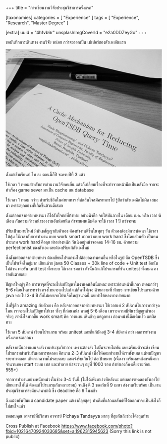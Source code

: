 +++
title = "การเขียนงานวิจัยประชุมวิชาการครั้งแรก"

[taxonomies]
categories = [ "Experience" ]
tags = [ "Experience", "Research", "Master Degree" ]

[extra]
uuid = "4hfvb6r"
unsplashImgCoverId = "e2a0DDZeyGo"
+++

ขอบันทึกการเดินทาง งานวิจัย หน่อย กว่าจะออกเป็น เปเปอร์ของตัวเองอันแรก

![my paper](my-paper.jpg)

ตั้งแต่เริ่มเรียนป.โท ละ ตอนนี้ก็ปี จะครบปีที่ 3 แล้ว

ใช้เวลา 1 เทอมสำหรับการอ่านงานวิจัยคนอื่น แล้วก็เปลี่ยนเรื่องที่จะทำจากหน้ามือเป็นหลังมือ จากจะทำเรื่อง game sever มาเป็น cache บน database

ใช้เวลา 1 เทอม กว่าๆ สำหรับชีวิตในค่ายทหาร ที่ตัดสินใจสมัครทหารไป รู้สึกว่าตัวเองคิดไม่ผิด เสมอมา เพราะทุกอย่างที่เกิดขึ้นล้วนดีเสมอ

ตั้งแต่ออกจากค่ายทหารมา ก็ได้รับโจทย์ที่ท้าทาย อย่างนึงคือ จบให้ทันภายใน เดือน ก.ค. หรือ เวลา 6 เดือน กับความก้าวหน้าของงานอันน้อยนิด ถ้าจะแผนเดิมคือ จะใช้ เวลา 1 ปี กว่าจะจบ

ปรับเป้าหมายใหม่ มีพันธสัญญากับตัวเอง ต้องทำงานดีขึ้นในทุกๆ วัน ตัวเองต้องมีการพํฒนา ใช้เวลาให้คุ้ม ใช้เวลากับการทำงาน แบบ work smart มากกว่าแบบ work hard ซึ่งโดยส่วนตัว เป็นคนประเภท work hard คือลุย ทำอย่างหนัก วันนึงอยู่หน้าจอคอม 14-16 ชม. ด้วยความ perfectionist ของตัวเอง เลยต้องปรับแก้ตัวเองใหม่

ซึ่งตั้งแต่ออกจากค่ายทหาร ต้องเขียนโปรแกรมไปต่อยอดงานคนอื่น หรือในรูป คือ OpenTSDB ซึ่งเป็นโปรเจ็คใหญ่มาก เขียนด้วย java 50 Classes + 30k line of code + Unit test อีกนับไม่ถ้วน เคยรัน unit test ทั้งระบบ ใช้เวลา ชมกว่า ดังนั้นถ้าแก้โปรแกรมที่รัน unitest ทั้งหมด คงรอกันตายเลย

ปัญหาใหญ่ๆ คือ การหาจุดที่จะลงไปแก้ปัญหาในงานคนอื่นนี่แหละ เพราะก่อนหน้านี้เวลา เทอมกว่าๆ 5-6 เดือนในการหาว่า ตรงไหนจะลงไปแก้ แต่ก็หาไม่เจอ ด้วยความที่ ทักษะ การเขียนโปรแกรมด้วย java หายไป 3-4 ปี กับไม่เคยเจอโปรเจ็คใหญ่ขนาดนี้ เลยทำให้หลงทางบ่อยมาก

สิ่งที่รู้สึก amazing กับตัวเอง คือ หลังจากออกจากค่ายทหารมา ใช้เวลาแค่ 2 สัปดาห์ในการหาว่าจุดไหน เราจะลงไปแก้ปัญหาให้เขา ทั้งๆ ที่ก่อนหน้า หาอยู่ 5-6 เดือน เพราะความมีพันธสัญญาตัวเองจริงๆ เราตั้งใจมากขึ้น work smart คิด วางแผน เดินช้าๆ แต่ถูกทาง ก่อนหน้านี้คือเดินเร็ว แต่ผิดทาง

ใช้เวลา 5 สัปดาห์ เขียนโปรแกรม พร้อม unitest และก็แก้บัคอยู้ 3-4 สัปดาห์ กว่า ผลการทำงานครั้งแรกจะออกมา

หลังจากนั้นวางแผนจะส่งงานประชุมวิชาการ เพราะต้องส่ง ไม่งั้นจะจบไม่ทัน เลยเตรียมตัวจะส่ง เขียนโปรแกรมสำหรับรันผลการทดลอง อีกนาน 2-3 สัปดาห์ เพื่อให้คอมทำงานให้เราทั้งหมด แต่พบปัญหารายทางตลอด เกิดจากความไม่รอบคอบ และเร่งรีบเกินไป ต่อเป้าหมาย (เนื่องจากรันผลหลังกรณีมาก จำนวนของ start ระบบ เทส และทำลาย น่าจะวนๆ อยู่ที่ 1000 รอบ ถ้าทำเองก็คงเดี้ยงซะก่อน 555+)

จากการทำงานอย่างหนักหน่วงในช่วง 3-4 วันนี้ (ไม่ได้เพิ่งมาเร่งทีหลังนะ แต่ผลการทดลองยังเอาไปเขียนงานไม่ได้ ต้องแก้โปรแกรมกันหลายรอบ) จนถึง ตี 3 ของวันที่ 9 เมษา ส่งงานเรียบร้อย เป็นงานประชุมวิชาการระดับนานาชาติ ซึ่ง deadline คือ 9 โมงเช้า

ถึงแม้ว่ายังเป็นแค่ candidate paper แต่เราก็ลุยสุดๆ ทำเต็มที่แล้วผลลัพธ์ที่ได้ออกมาจะเป็นยังไงก็ไม่สนใจแล้ว

ขอขอบคุณ อาจารย์ที่ปรึกษา อาจารย์ Pichaya Tandayya มากๆ ที่ลุยกันถึงช่วงโค้งสุดท้าย

Cross Publish at Facebook <https://www.facebook.com/photo?fbid=10216470924033685&set=a.1962315945623> (Sorry this link is not public)

